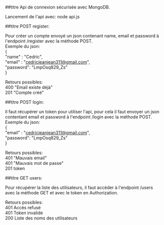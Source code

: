 ##titre Api de connexion sécurisée avec MongoDB.  

Lancement de l'api avec: node api.js  

##titre POST register:  

  Pour créer un compte envoyé un json contenant name, email et password à l'endpoint /register avec la méthode POST.  
  Exemple du json:  
  {  
    "name" : "Cedric",  
    "email" : "cedricjeanjean311@gmail.com",  
    "password": "LmpOsq829_Zs"  
  }  

  Retours possibles:  
    400 "Email existe déjà"  
    201 "Compte créé"  

##titre POST login:  

  Il faut récupérer un token pour utiliser l'api, pour cela il faut envoyer un json contentant email et password à l'endpoint /login avec la méthode POST.  
  Exemple du json:  
  {  
    "email" : "cedricjeanjean311@gmail.com",  
    "password": "LmpOsq829_Zs"  
  }  
  
  Retours possibles:  
    401 "Mauvais email"  
    401 "Mauvais mot de passe"  
    201 token  
   
##titre GET users:  

  Pour récupérer la liste des utilisateurs, il faut accéder à l'endpoint /users avec la méthode GET et avec le token en Authorization.  
  
  Retours possibles:  
  401 Accès refusé  
  401 Token invalide  
  200 Liste des noms des utilisateurs  
  
  
